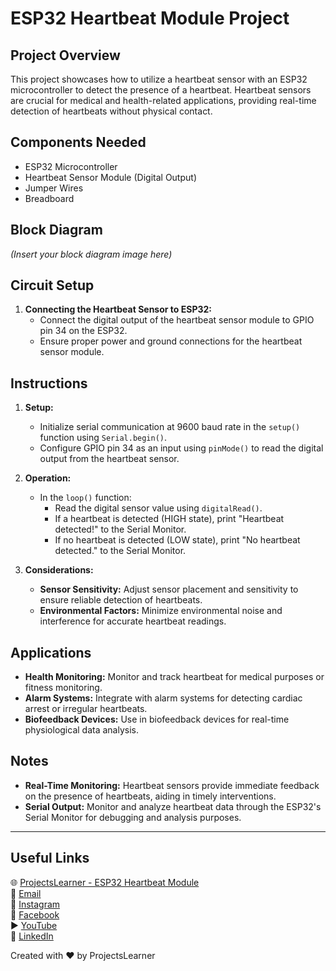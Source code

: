 # ESP32 Heartbeat Module Project

## Project Overview
This project showcases how to utilize a heartbeat sensor with an ESP32 microcontroller to detect the presence of a heartbeat. Heartbeat sensors are crucial for medical and health-related applications, providing real-time detection of heartbeats without physical contact.

## Components Needed
- ESP32 Microcontroller
- Heartbeat Sensor Module (Digital Output)
- Jumper Wires
- Breadboard

## Block Diagram
*(Insert your block diagram image here)*

## Circuit Setup
1. **Connecting the Heartbeat Sensor to ESP32:**
   - Connect the digital output of the heartbeat sensor module to GPIO pin 34 on the ESP32.
   - Ensure proper power and ground connections for the heartbeat sensor module.

## Instructions
1. **Setup:**
   - Initialize serial communication at 9600 baud rate in the `setup()` function using `Serial.begin()`.
   - Configure GPIO pin 34 as an input using `pinMode()` to read the digital output from the heartbeat sensor.

2. **Operation:**
   - In the `loop()` function:
     - Read the digital sensor value using `digitalRead()`.
     - If a heartbeat is detected (HIGH state), print "Heartbeat detected!" to the Serial Monitor.
     - If no heartbeat is detected (LOW state), print "No heartbeat detected." to the Serial Monitor.

3. **Considerations:**
   - **Sensor Sensitivity:** Adjust sensor placement and sensitivity to ensure reliable detection of heartbeats.
   - **Environmental Factors:** Minimize environmental noise and interference for accurate heartbeat readings.

## Applications
- **Health Monitoring:** Monitor and track heartbeat for medical purposes or fitness monitoring.
- **Alarm Systems:** Integrate with alarm systems for detecting cardiac arrest or irregular heartbeats.
- **Biofeedback Devices:** Use in biofeedback devices for real-time physiological data analysis.

## Notes
- **Real-Time Monitoring:** Heartbeat sensors provide immediate feedback on the presence of heartbeats, aiding in timely interventions.
- **Serial Output:** Monitor and analyze heartbeat data through the ESP32's Serial Monitor for debugging and analysis purposes.

---

## Useful Links
🌐 [ProjectsLearner - ESP32 Heartbeat Module](https://projectslearner.com/learn/esp32-heartbeat-module)  
📧 [Email](mailto:projectslearner@gmail.com)  
📸 [Instagram](https://www.instagram.com/projectslearner/)  
📘 [Facebook](https://www.facebook.com/projectslearner)  
▶️ [YouTube](https://www.youtube.com/@ProjectsLearner)  
📘 [LinkedIn](https://www.linkedin.com/in/projectslearner)

Created with ❤️ by ProjectsLearner